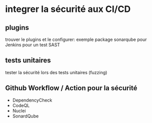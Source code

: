 # integrer la sécurité aux CI/CD

## plugins

trouver le plugins et le configurer: exemple package sonarqube pour Jenkins pour un test SAST

## tests unitaires

tester la sécurité lors des tests unitaires (fuzzing)

## Github Workflow / Action pour la sécurité

* DependencyCheck
* CodeQL
* Nuclei
* SonardQube